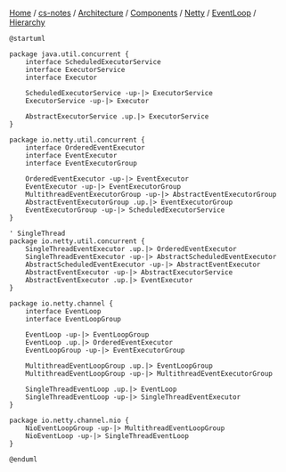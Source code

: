 [Home](https://mengxianbin.github.io) /
[cs-notes](https://mengxianbin.github.io/cs-notes/site) /
[Architecture](https://mengxianbin.github.io/cs-notes/site/Architecture) /
[Components](https://mengxianbin.github.io/cs-notes/site/Architecture/Components) /
[Netty](https://mengxianbin.github.io/cs-notes/site/Architecture/Components/Netty) /
[EventLoop](https://mengxianbin.github.io/cs-notes/site/Architecture/Components/Netty/EventLoop) /
[Hierarchy](https://mengxianbin.github.io/cs-notes/site/Architecture/Components/Netty/EventLoop/Hierarchy)

```puml
@startuml

package java.util.concurrent {
    interface ScheduledExecutorService
    interface ExecutorService
    interface Executor

    ScheduledExecutorService -up-|> ExecutorService
    ExecutorService -up-|> Executor

    AbstractExecutorService .up.|> ExecutorService
}

package io.netty.util.concurrent {
    interface OrderedEventExecutor
    interface EventExecutor
    interface EventExecutorGroup

    OrderedEventExecutor -up-|> EventExecutor
    EventExecutor -up-|> EventExecutorGroup
    MultithreadEventExecutorGroup -up-|> AbstractEventExecutorGroup
    AbstractEventExecutorGroup .up.|> EventExecutorGroup
    EventExecutorGroup -up-|> ScheduledExecutorService
}

' SingleThread
package io.netty.util.concurrent {
    SingleThreadEventExecutor .up.|> OrderedEventExecutor
    SingleThreadEventExecutor -up-|> AbstractScheduledEventExecutor
    AbstractScheduledEventExecutor -up-|> AbstractEventExecutor
    AbstractEventExecutor -up-|> AbstractExecutorService
    AbstractEventExecutor .up.|> EventExecutor
}

package io.netty.channel {
    interface EventLoop
    interface EventLoopGroup

    EventLoop -up-|> EventLoopGroup
    EventLoop .up.|> OrderedEventExecutor
    EventLoopGroup -up-|> EventExecutorGroup

    MultithreadEventLoopGroup .up.|> EventLoopGroup
    MultithreadEventLoopGroup -up-|> MultithreadEventExecutorGroup

    SingleThreadEventLoop .up.|> EventLoop
    SingleThreadEventLoop -up-|> SingleThreadEventExecutor
}

package io.netty.channel.nio {
    NioEventLoopGroup -up-|> MultithreadEventLoopGroup
    NioEventLoop -up-|> SingleThreadEventLoop
}

@enduml
```
